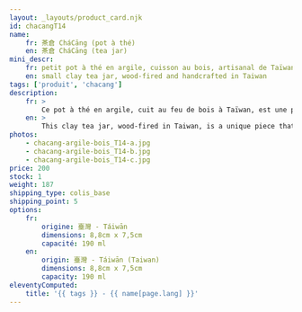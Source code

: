 ```yaml
---
layout: _layouts/product_card.njk
id: chacangT14
name:
    fr: 茶倉 CháCāng (pot à thé) 
    en: 茶倉 CháCāng (tea jar)
mini_descr:
    fr: petit pot à thé en argile, cuisson au bois, artisanal de Taïwan
    en: small clay tea jar, wood-fired and handcrafted in Taiwan
tags: ['produit', 'chacang']
description: 
    fr: >
        Ce pot à thé en argile, cuit au feu de bois à Taïwan, est une pièce unique qui incarne l’artisanat authentique.<!--more--> Ses couleurs terreuses et son fini brut évoquent la chaleur et la simplicité, parfait pour accompagner vos instants de thé avec naturel et élégance.
    en: >
        This clay tea jar, wood-fired in Taiwan, is a unique piece that embodies authentic craftsmanship.<!--more--> Its earthy tones and raw finish evoke warmth and simplicity, making it perfect to accompany your tea moments with natural elegance.
photos:
    - chacang-argile-bois_T14-a.jpg
    - chacang-argile-bois_T14-b.jpg
    - chacang-argile-bois_T14-c.jpg
price: 200
stock: 1
weight: 187
shipping_type: colis_base
shipping_point: 5
options:
    fr:
        origine: 臺灣 - Táiwān
        dimensions: 8,8cm x 7,5cm
        capacité: 190 ml
    en:
        origin: 臺灣 - Táiwān (Taiwan)
        dimensions: 8,8cm x 7,5cm
        capacity: 190 ml
eleventyComputed:
    title: '{{ tags }} - {{ name[page.lang] }}'
---
```

